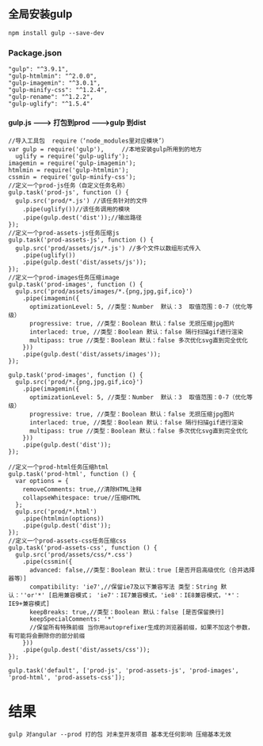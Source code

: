 ## 全局安装gulp
    npm install gulp --save-dev

### Package.json
    "gulp": "^3.9.1",
    "gulp-htmlmin": "^2.0.0",
    "gulp-imagemin": "^3.0.1",
    "gulp-minify-css": "^1.2.4",
    "gulp-rename": "^1.2.2",
    "gulp-uglify": "^1.5.4"

#### gulp.js  ---> 打包到prod --->gulp 到dist
    //导入工具包  require（‘node_modules里对应模块’）
    var gulp = require('gulp'),     //本地安装gulp所用到的地方
      uglify = require('gulp-uglify');
    imagemin = require('gulp-imagemin');
    htmlmin = require('gulp-htmlmin');
    cssmin = require('gulp-minify-css');
    //定义一个prod-js任务（自定义任务名称）
    gulp.task('prod-js', function () {
      gulp.src('prod/*.js') //该任务针对的文件
        .pipe(uglify())//该任务调用的模块
        .pipe(gulp.dest('dist'));//输出路径
    });
    //定义一个prod-assets-js任务压缩js
    gulp.task('prod-assets-js', function () {
      gulp.src('prod/assets/js/*.js') //多个文件以数组形式传入
        .pipe(uglify())
        .pipe(gulp.dest('dist/assets/js'));
    });
    //定义一个prod-images任务压缩image
    gulp.task('prod-images', function () {
      gulp.src('prod/assets/images/*.{png,jpg,gif,ico}')
        .pipe(imagemin({
          optimizationLevel: 5, //类型：Number  默认：3  取值范围：0-7（优化等级）
          progressive: true, //类型：Boolean 默认：false 无损压缩jpg图片
          interlaced: true, //类型：Boolean 默认：false 隔行扫描gif进行渲染
          multipass: true //类型：Boolean 默认：false 多次优化svg直到完全优化
        }))
        .pipe(gulp.dest('dist/assets/images'));
    });

    gulp.task('prod-images', function () {
      gulp.src('prod/*.{png,jpg,gif,ico}')
        .pipe(imagemin({
          optimizationLevel: 5, //类型：Number  默认：3  取值范围：0-7（优化等级）
          progressive: true, //类型：Boolean 默认：false 无损压缩jpg图片
          interlaced: true, //类型：Boolean 默认：false 隔行扫描gif进行渲染
          multipass: true //类型：Boolean 默认：false 多次优化svg直到完全优化
        }))
        .pipe(gulp.dest('dist'));
    });

    //定义一个prod-html任务压缩html
    gulp.task('prod-html', function () {
      var options = {
        removeComments: true,//清除HTML注释
        collapseWhitespace: true//压缩HTML
      };
      gulp.src('prod/*.html')
        .pipe(htmlmin(options))
        .pipe(gulp.dest('dist'));
    });
    //定义一个prod-assets-css任务压缩css
    gulp.task('prod-assets-css', function () {
      gulp.src('prod/assets/css/*.css')
        .pipe(cssmin({
          advanced: false,//类型：Boolean 默认：true [是否开启高级优化（合并选择器等）]
          compatibility: 'ie7',//保留ie7及以下兼容写法 类型：String 默认：''or'*' [启用兼容模式； 'ie7'：IE7兼容模式，'ie8'：IE8兼容模式，'*'：IE9+兼容模式]
          keepBreaks: true,//类型：Boolean 默认：false [是否保留换行]
          keepSpecialComments: '*'
          //保留所有特殊前缀 当你用autoprefixer生成的浏览器前缀，如果不加这个参数，有可能将会删除你的部分前缀
        }))
        .pipe(gulp.dest('dist/assets/css'));
    });

    gulp.task('default', ['prod-js', 'prod-assets-js', 'prod-images', 'prod-html', 'prod-assets-css']);

# 结果
    gulp 对angular --prod 打的包 对未至开发项目 基本无任何影响 压缩基本无效




